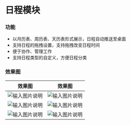 # 日程模块

### 功能

- 以月历表、周历表、天历表形式展示，日程自动推送至桌面
- 支持日程的拖拽设置，支持拖拽改变日程时间
- 便于协作、管理工作
- 支持日程类型的自定义，方便日程分类

### 效果图

|效果图|效果图|
| ------------- | ------------- |
|![输入图片说明](https://images.gitee.com/uploads/images/2020/0104/113022_d3205e93_1541735.png "在这里输入图片标题")|![输入图片说明](https://images.gitee.com/uploads/images/2020/0104/113219_46af5e08_1541735.png "在这里输入图片标题")|
|![输入图片说明](https://images.gitee.com/uploads/images/2020/0104/113302_941faf4a_1541735.png "在这里输入图片标题")|![输入图片说明](https://images.gitee.com/uploads/images/2020/0104/113432_05abdf16_1541735.png "在这里输入图片标题")|
|![输入图片说明](https://images.gitee.com/uploads/images/2020/0104/113542_a80ef033_1541735.png "在这里输入图片标题")|![输入图片说明](https://s2.ax1x.com/2020/01/04/ldLEOP.png "在这里输入图片标题")|
